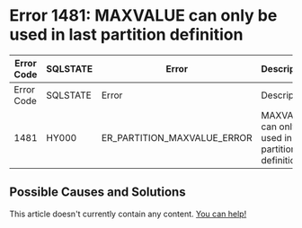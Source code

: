 
# Error 1481: MAXVALUE can only be used in last partition definition


| Error Code | SQLSTATE | Error | Description |
| --- | --- | --- | --- |
| Error Code | SQLSTATE | Error | Description |
| 1481 | HY000 | ER_PARTITION_MAXVALUE_ERROR | MAXVALUE can only be used in last partition definition |




## Possible Causes and Solutions


This article doesn't currently contain any content. [You can help!](/kb/en/writing-and-editing-knowledge-base-articles/)

